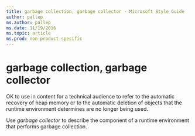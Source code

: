 ```yaml
---
title: garbage collection, garbage collector - Microsoft Style Guide
author: pallep
ms.author: pallep
ms.date: 11/19/2016
ms.topic: article
ms.prod: non-product-specific
---
```


# garbage collection, garbage collector

OK to use in content for a technical audience to refer
to the automatic recovery of heap memory or to the automatic
deletion of objects that the runtime environment determines are no
longer being used. 

Use *garbage collector* to describe the component of a runtime environment that performs garbage collection.
